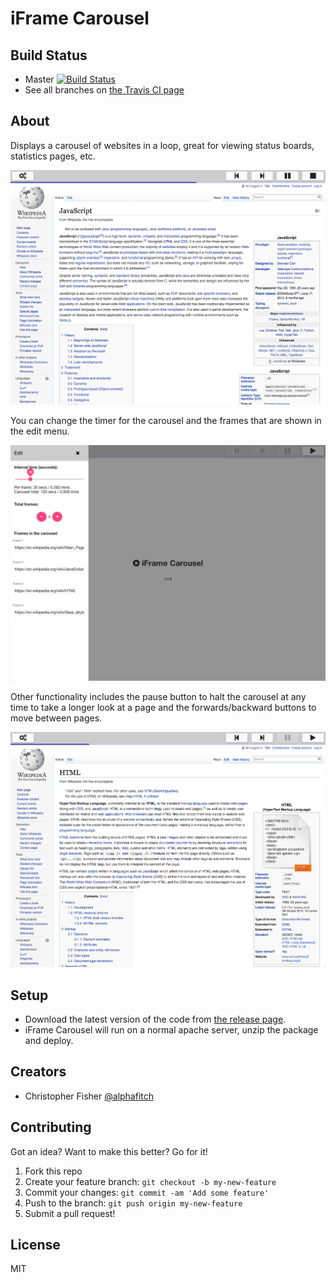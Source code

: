# iFrame Carousel

## Build Status

* Master [![Build Status](https://travis-ci.org/alphafitch/iframe-carousel.svg?branch=master)](https://travis-ci.org/alphafitch/iframe-carousel)
* See all branches on [the Travis CI page](https://travis-ci.org/alphafitch/iframe-carousel/branches)

## About

Displays a carousel of websites in a loop, great for viewing status boards, statistics pages, etc.

![alt text](https://github.com/alphafitch/iframe-carousel/blob/master/src/assets/images/examples/iframe-carousel-in-progress.png "Carousel in progress")

You can change the timer for the carousel and the frames that are shown in the edit menu.

![alt text](https://github.com/alphafitch/iframe-carousel/blob/master/src/assets/images/examples/iframe-carousel-edit-menu.png "Edit menu open")

Other functionality includes the pause button to halt the carousel at any time to take a longer look at a page and the forwards/backward buttons to move between pages.

![alt text](https://github.com/alphafitch/iframe-carousel/blob/master/src/assets/images/examples/iframe-carousel-paused.png "Carousel paused")

## Setup

* Download the latest version of the code from [the release page](https://github.com/alphafitch/iframe-carousel/releases).
* iFrame Carousel will run on a normal apache server, unzip the package and deploy.

## Creators

* Christopher Fisher [@alphafitch](https://twitter.com/alphafitch)

## Contributing

Got an idea? Want to make this better? Go for it!

1. Fork this repo
2. Create your feature branch: `git checkout -b my-new-feature`
3. Commit your changes: `git commit -am 'Add some feature'`
4. Push to the branch: `git push origin my-new-feature`
5. Submit a pull request!

## License

MIT
